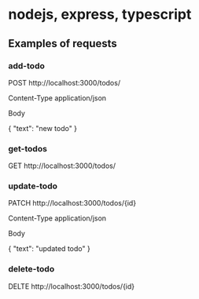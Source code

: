 # nodejs, express, typescript

## Examples of requests

### add-todo

POST http://localhost:3000/todos/

Content-Type application/json

Body

{
    "text": "new todo"
}

### get-todos

GET http://localhost:3000/todos/

### update-todo

PATCH http://localhost:3000/todos/{id}

Content-Type application/json

Body

{
    "text": "updated todo"
}

### delete-todo

DELTE http://localhost:3000/todos/{id}
